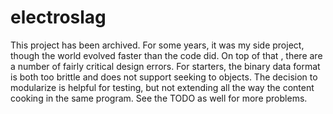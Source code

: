 # electroslag

This project has been archived. For some years, it was my side project, though the world evolved faster than the code did. On top of that , there are a number of fairly critical design errors. For starters, the binary data format is both too brittle and does not support seeking to objects. The decision to modularize is helpful for testing, but not extending all the way the content cooking in the same program. See the TODO as well for more problems.
